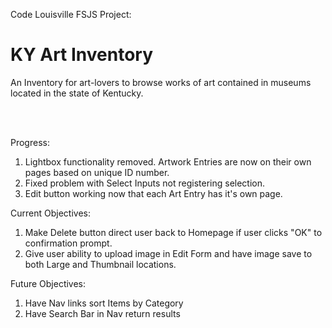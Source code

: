 Code Louisville FSJS Project:
# KY Art Inventory

An Inventory for art-lovers to browse works of art contained in museums located in the state of Kentucky.

<br>
<br>

Progress:
1. Lightbox functionality removed. Artwork Entries are now on their own pages based on unique ID number.
2. Fixed problem with Select Inputs not registering selection.
3. Edit button working now that each Art Entry has it's own page.

Current Objectives:
1.	Make Delete button direct user back to Homepage if user clicks "OK" to confirmation prompt.
2.	Give user ability to upload image in Edit Form and have image save to both Large and Thumbnail locations.

Future Objectives:
1.	Have Nav links sort Items by Category
2.	Have Search Bar in Nav return results
 